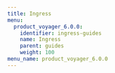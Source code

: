 ```yaml
---
title: Ingress
menu:
  product_voyager_6.0.0:
    identifier: ingress-guides
    name: Ingress
    parent: guides
    weight: 100
menu_name: product_voyager_6.0.0
---
```


